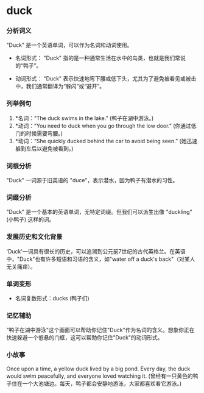 # duck

### 分析词义

  

"Duck" 是一个英语单词，可以作为名词和动词使用。

  

*   名词形式： "Duck" 指的是一种通常生活在水中的鸟类，也就是我们常说的“鸭子”。
    
      
    
*   动词形式： "Duck" 表示快速地弯下腰或低下头，尤其为了避免被看见或被击中，我们通常翻译为“躲闪”或“避开”。
    
      
    

  

### 列举例句

  

1.  \*名词：“The duck swims in the lake.” (鸭子在湖中游泳。)
2.  \*动词：“You need to duck when you go through the low door.” (你通过低门的时候需要弯腰。)
3.  \*动词：“She quickly ducked behind the car to avoid being seen.” (她迅速躲到车后以避免被看到。)

  

### 词根分析

  

"Duck" 一词源于旧英语的 "duce"，表示潜水，因为鸭子有潜水的习性。

  

### 词缀分析

  

"Duck" 是一个基本的英语单词，无特定词缀。但我们可以派生出像 "duckling" (小鸭子) 这样的词。

  

### 发展历史和文化背景

  

'Duck'一词具有很长的历史，可以追溯到公元前7世纪的古代英格兰。在英语中，"Duck"也有许多短语和习语的含义，如"water off a duck's back"（对某人无关痛痒）。

  

### 单词变形

  

*   名词复数形式：ducks (鸭子们)

  

### 记忆辅助

  

"鸭子在湖中游泳"这个画面可以帮助你记住"Duck"作为名词的含义。想象你正在快速躲避一个低悬的门框，这可以帮助你记住"Duck"的动词形式。

  

### 小故事

  

Once upon a time, a yellow duck lived by a big pond. Every day, the duck would swim peacefully, and everyone loved watching it. (曾经有一只黄色的鸭子住在一个大池塘边。每天，鸭子都会安静地游泳，大家都喜欢看它游泳。)
